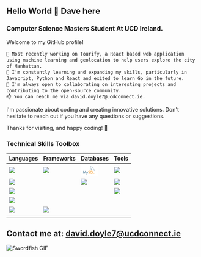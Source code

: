 ## Hello World 👋 Dave here
### Computer Science Masters Student At UCD Ireland.

Welcome to my GitHub profile!

    🔭 Most recently working on Tourify, a React based web application using machine learning and geolocation to help users explore the city of Manhattan.
    🌱 I'm constantly learning and expanding my skills, particularly in Javacript, Python and React and exited to learn Go in the future.
    👯 I'm always open to collaborating on interesting projects and contributing to the open-source community.
    📫 You can reach me via david.doyle7@ucdconnect.ie.

I'm passionate about coding and creating innovative solutions. Don't hesitate to reach out if you have any questions or suggestions.

Thanks for visiting, and happy coding! 🚀

### Technical Skills Toolbox

<div align="center">

| Languages    | Frameworks     | Databases   | Tools        |
| ------------ | -------------- | ----------- | ------------ |
| <img src="https://upload.wikimedia.org/wikipedia/commons/6/61/HTML5_logo_and_wordmark.svg" height="30">        | <img src="https://upload.wikimedia.org/wikipedia/commons/a/a7/React-icon.svg" height="30">          | <img src="mysql_logo.png" height="30">         | <img src="https://upload.wikimedia.org/wikipedia/commons/3/3f/Git_icon.svg" height="30">          |
| <img src="https://upload.wikimedia.org/wikipedia/commons/d/d5/CSS3_logo_and_wordmark.svg" height="30">         |                 | <img src="https://upload.wikimedia.org/wikipedia/commons/9/93/MongoDB_Logo.svg" height="30">     | <img src="https://upload.wikimedia.org/wikipedia/commons/9/91/Octicons-mark-github.svg" height="30">       |
| <img src="https://upload.wikimedia.org/wikipedia/commons/9/99/Unofficial_JavaScript_logo_2.svg" height="30">   |                 |               | <img src="https://upload.wikimedia.org/wikipedia/commons/4/4e/Docker_%28container_engine%29_logo.svg" height="30">       |
| <img src="https://upload.wikimedia.org/wikipedia/commons/c/c3/Python-logo-notext.svg" height="30">       |                 |             |              |
| <img src="https://upload.wikimedia.org/wikipedia/en/3/30/Java_programming_language_logo.svg" height="30">         | <img src="https://upload.wikimedia.org/wikipedia/commons/4/44/Spring_Framework_Logo_2018.svg" height="30">         |             |              |
|          |                |             |              |

</div>

## Contact me at: david.doyle7@ucdconnect.ie

![Swordfish GIF](https://media0.giphy.com/media/l2R04wcEprpUFvrC8/giphy.gif?cid=ecf05e47j7zcndbcsulqo7d61o9rfk4hc52q0otw563uhdt1&ep=v1_gifs_search&rid=giphy.gif&ct=g)






